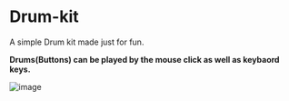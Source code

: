 # Drum-kit
A simple Drum kit made just for fun.

**Drums(Buttons) can be played by the mouse click as well as keybaord keys.**

![image](https://user-images.githubusercontent.com/85562020/124502277-ce63ec80-dde0-11eb-8f3c-1e13bdd312a6.png)
